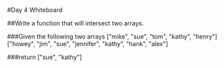 #Day 4 Whiteboard

##Write a function that will intersect two arrays.

###Given the following two arrays
["mike", "sue", "tom", "kathy", "henry"]
["howey", "jim", "sue", "jennifer", "kathy", "hank", "alex"]

###return
["sue", "kathy"]